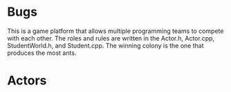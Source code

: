 # Bugs
This is a game platform that allows multiple programming teams to compete with each other. The roles and rules are written in the Actor.h, Actor.cpp, StudentWorld.h, and Student.cpp. The winning colony is the one that produces the most ants.
# Actors
